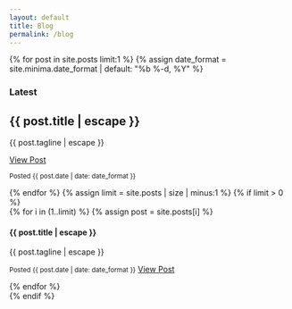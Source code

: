 ```yaml
---
layout: default
title: Blog
permalink: /blog
---
```

<main role="main">
  <div class="container mt-5">
    {% for post in site.posts limit:1 %}
    {% assign date_format = site.minima.date_format | default: "%b %-d, %Y" %} 
    <div class="card my-4 mx-auto">
      <h3 class="card-header">Latest</h3>
      <div class="card-body">
        <section class="jumbotron text-center blog-jumbotron">
          <div class="container">
            <h1 class="jumbotron-heading blog-heading">{{ post.title | escape }}</h1>
            <p class="lead text-muted">{{ post.tagline | escape }}</p>
            <p><a href="{{ post.url | relative_url }}" class="btn btn-primary">View Post</a></p>
            <p class="card-text"><small class="text-muted">Posted {{ post.date | date: date_format }}</small></p>
          </div>
        </section>
      </div>
    </div>
      {% endfor %}
      {% assign limit = site.posts | size | minus:1 %}
      {% if limit > 0 %}
      <div class="row">
            {% for i in (1..limit) %}
            {% assign post = site.posts[i] %}
            <div class="col-md-6 col-lg-4s pb-3">
              <div class="card border-dark">
                  <div class="card-body"> 
                      <h4 class="card-title">{{ post.title | escape }}</h4>
                      <p class="card-text">{{ post.tagline | escape }}</p>
                  </div>
                  <div class="card-footer">
                      <p class="card-text"><small class="text-muted">Posted {{ post.date | date: date_format }}</small>
                      <a href="{{ post.url | relative_url }}" class="btn btn-secondary float-right">View Post</a></p>
                  </div>
                </div>
            </div>
            {% endfor %} 
        </div>
    </div>
      {% endif %}
</main>